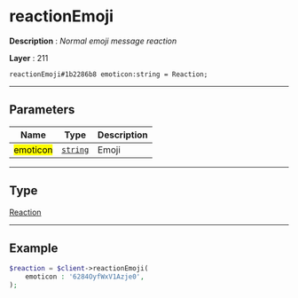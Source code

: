 # reactionEmoji

**Description** : *Normal emoji message reaction*

**Layer** : 211

```tl
reactionEmoji#1b2286b8 emoticon:string = Reaction;
```

---

## Parameters

| Name | Type | Description |
| :---: | :---: | :--- |
| <mark>emoticon</mark> | [`string`](type/string) | Emoji |

---

## Type

[Reaction](type/Reaction)

---

## Example

```php
$reaction = $client->reactionEmoji(
	emoticon : '6284OyfWxV1Azje0',
);
```